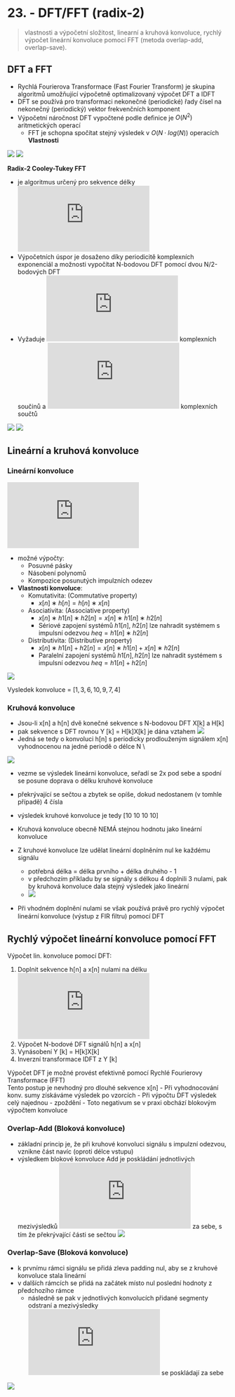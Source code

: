# 23. - DFT/FFT (radix-2)

> vlastnosti a výpočetní složitost, linearní a kruhová konvoluce, rychlý výpočet lineární konvoluce pomocí FFT (metoda overlap-add, overlap-save).

## DFT a FFT

- Rychlá Fourierova Transformace (Fast Fourier Transform) je skupina algoritmů umožňující výpočetně optimalizovaný výpočet DFT a IDFT
- DFT se používá pro transformaci nekonečné (periodické) řady čísel na nekonečný (periodický) vektor frekvenčních komponent
- Výpočetní náročnost DFT vypočtené podle deﬁnice je $O(N^{2})$ aritmetických operací
	- FFT je schopna spočítat stejný výsledek v $O(N \cdot log(N))$ operacích
**Vlastnosti**

![](vlastnosti.png)
![](vlastnosti2.png)

**Radix-2 Cooley-Tukey FFT** 

- je algoritmus určený pro sekvence délky ![N = 2^{k} , k \in Z](https://latex.codecogs.com/svg.latex?N%20%3D%202%5E%7Bk%7D%20%2C%20k%20%5Cin%20Z)
- Výpočetních úspor je dosaženo díky periodicitě komplexních exponenciál a možnosti vypočítat N-bodovou DFT pomocí dvou N/2-bodových DFT
- Vyžaduje ![\frac{N}{2}log_2(N)](https://latex.codecogs.com/svg.latex?%5Cfrac%7BN%7D%7B2%7Dlog_2%28N%29) komplexních součinů a ![N \cdot log_2(N)](https://latex.codecogs.com/svg.latex?N%20%5Ccdot%20log_2%28N%29) komplexních součtů

![](300px-DIT-FFT-butterfly.png)
![](pseudokod.png)

## Lineární a kruhová konvoluce

### Lineární konvoluce

![y[n] = x[n] * h[n] = \sum_{k=0}^{N-1}x[k]\cdot h[n-k]](https://latex.codecogs.com/svg.latex?y%5Bn%5D%20%3D%20x%5Bn%5D%20*%20h%5Bn%5D%20%3D%20%5Csum_%7Bk%3D0%7D%5E%7BN-1%7Dx%5Bk%5D%5Ccdot%20h%5Bn-k%5D)

- možné výpočty:
	- Posuvné pásky
	- Násobení polynomů
	- Kompozice posunutých impulzních odezev
- **Vlastnosti konvoluce**:
	- Komutativita: (Commutative property)
		- $x[n] ∗h[n] = h[n] ∗x[n]$
	- Asociativita: (Associative property)
		- ${x[n] ∗h1[n]}∗h2[n] = x[n] ∗{h1[n] ∗h2[n]}$
		- Sériové zapojení systémů  $h1[n]$, $h2[n]$ lze nahradit systémem s impulsní odezvou $heq = h1[n] ∗h2[n]$
	- Distributivita: (Distributive property)
		- $x[n] ∗{h1[n] + h2[n]}= x[n] ∗h1[n] + x[n] ∗h2[n]$
		- Paralelní zapojení systémů $h1[n], h2[n]$ lze nahradit systémem s impulsní odezvou $heq = h1[n] + h2[n]$

![](lin_konv.png)

Vysledek konvoluce = $[1, 3, 6, 10, 9, 7, 4]$

### Kruhová konvoluce

- Jsou-li x[n] a h[n] dvě konečné sekvence s N-bodovou DFT X[k] a H[k]
- pak sekvence s DFT rovnou Y [k] = H[k]X[k] je dána vztahem
 ![](kruh_konv.png)
- Jedná se tedy o konvoluci h[n] s periodicky prodlouženým signálem x[n] vyhodnocenou na jedné periodě o délce N \
  
 ![](kruh_konv_2.png)
- vezme se výsledek lineárni konvoluce, seřadí se 2x pod sebe a spodní se posune doprava o délku kruhové konvoluce
- překrývající se sečtou a zbytek se opíše, dokud nedostanem (v tomhle případě) 4 čísla
- výsledek kruhové konvoluce je tedy [10 10 10 10] 

- Kruhová konvoluce obecně NEMÁ stejnou hodnotu jako lineární  konvoluce
- Z kruhové konvoluce lze udělat lineární doplněním nul ke každému signálu 
	- potřebná délka = délka prvního + délka druhého - 1
	- v předchozím příkladu by se signály s délkou 4 doplnili 3 nulami, pak by kruhová konvoluce dala stejný výsledek jako lineární
	- ![](kruh_konv_3.png)
- Při vhodném doplnění nulami se však používá právě pro rychlý výpočet lineární konvoluce (výstup z FIR ﬁltru) pomocí DFT

## Rychlý výpočet lineární konvoluce pomocí FFT

Výpočet lin. konvoluce pomocí DFT:

1. Doplnit sekvence h[n] a x[n] nulami na délku ![N \geq N_{1} + N_{2} - 1](https://latex.codecogs.com/svg.latex?N%20%5Cgeq%20N_%7B1%7D%20&plus;%20N_%7B2%7D%20-%201)
2. Výpočet N-bodové DFT signálů h[n] a x[n]
3. Vynásobení Y [k] = H[k]X[k]
4. Inverzní transformace IDFT z Y [k]

Výpočet DFT je možné provést efektivně pomocí Rychlé  Fourierovy Transformace (FFT)	\
Tento postup je nevhodný pro dlouhé sekvence x[n]
	- Při vyhodnocování konv. sumy získáváme výsledek po vzorcích
	- Při výpočtu DFT výsledek celý najednou - zpoždění
	- Toto negativum se v praxi obchází blokovým výpočtem konvoluce

### Overlap-Add (Bloková konvoluce)

- základní princip je, že při kruhové konvoluci signálu s impulzní odezvou, vznikne část navíc (oproti délce vstupu)
- výsledkem blokové konvoluce Add je poskládání jednotlivých mezivýsledků ![y_{i}](https://latex.codecogs.com/gif.latex?y_%7Bi%7D) za sebe, s tím že překrývající části se sečtou
![](overlap_add.png)

### Overlap-Save (Bloková konvoluce)

- k prvnímu rámci signálu se přidá zleva padding nul, aby se z kruhové konvoluce stala lineární
- v dalších rámcích se přidá na začátek místo nul poslední hodnoty z předchozího rámce
	- následně se pak v jednotlivých konvolucích přidané segmenty odstraní a mezivýsledky ![y_{i}](https://latex.codecogs.com/gif.latex?y_%7Bi%7D) se poskládají za sebe 

![](ovelap_save.png)

